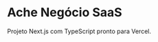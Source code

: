 # Ache Negócio SaaS

Projeto Next.js com TypeScript pronto para Vercel.
<!-- força deploy -->
<!-- atualização forçada 22/06 -->

